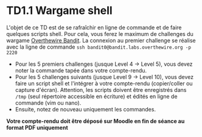 TD1.1 Wargame shell
===================

L'objet de ce TD est de se rafraîchir en ligne de commande et de faire quelques scripts shell. Pour cela, vous ferez le maximum de challenges du wargame [Overthewire Bandit](https://overthewire.org/wargames/bandit/). La connexion au premier challenge se réalise avec la ligne de commande `ssh bandit0@bandit.labs.overthewire.org -p 2220`

* Pour les 5 premiers challenges (jusque Level 4 → Level 5), vous devez noter la commande tapée dans votre compte-rendu.
* Pour les 5 challenges suivants (jusque Level 9 → Level 10), vous devez faire un script shell et l'intégrer à votre compte-rendu (copier/coller ou capture d'écran). Attention, les scripts doivent être enregistrés dans `/tmp` (seul répertoire accessible en écriture) et édités en ligne de commande (vim ou nano).
* Ensuite, notez de nouveau uniquement les commandes.

**Votre compte-rendu doit être déposé sur Moodle en fin de séance au format PDF uniquement**
